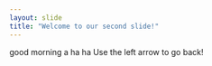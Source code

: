 ```yaml
---
layout: slide
title: "Welcome to our second slide!"
---
```

good morning a ha ha
Use the left arrow to go back!

